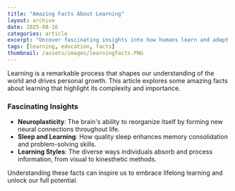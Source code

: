 ```yaml
---
title: "Amazing Facts About Learning"
layout: archive
date: 2025-08-16
categories: article
excerpt: "Uncover fascinating insights into how humans learn and adapt."
tags: [learning, education, facts]
thumbnail: /assets/images/learningfacts.PNG
---
```


Learning is a remarkable process that shapes our understanding of the world and drives personal growth. This article explores some amazing facts about learning that highlight its complexity and importance.

### Fascinating Insights
- **Neuroplasticity**: The brain's ability to reorganize itself by forming new neural connections throughout life.
- **Sleep and Learning**: How quality sleep enhances memory consolidation and problem-solving skills.
- **Learning Styles**: The diverse ways individuals absorb and process information, from visual to kinesthetic methods.

Understanding these facts can inspire us to embrace lifelong learning and unlock our full potential.
